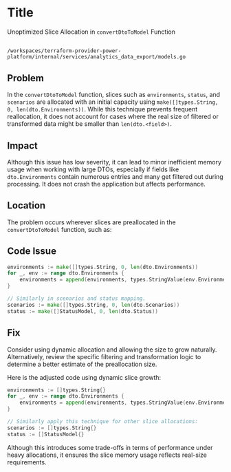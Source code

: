 # Title

Unoptimized Slice Allocation in `convertDtoToModel` Function

##

`/workspaces/terraform-provider-power-platform/internal/services/analytics_data_export/models.go`

## Problem

In the `convertDtoToModel` function, slices such as `environments`, `status`, and `scenarios` are allocated with an initial capacity using `make([]types.String, 0, len(dto.Environments))`. While this technique prevents frequent reallocation, it does not account for cases where the real size of filtered or transformed data might be smaller than `len(dto.<field>)`.

## Impact

Although this issue has low severity, it can lead to minor inefficient memory usage when working with large DTOs, especially if fields like `dto.Environments` contain numerous entries and many get filtered out during processing. It does not crash the application but affects performance.

## Location

The problem occurs wherever slices are preallocated in the `convertDtoToModel` function, such as:

## Code Issue

```go
environments := make([]types.String, 0, len(dto.Environments))
for _, env := range dto.Environments {
    environments = append(environments, types.StringValue(env.EnvironmentId))
}

// Similarly in scenarios and status mapping.
scenarios := make([]types.String, 0, len(dto.Scenarios))
status := make([]StatusModel, 0, len(dto.Status))
```

## Fix

Consider using dynamic allocation and allowing the size to grow naturally. Alternatively, review the specific filtering and transformation logic to determine a better estimate of the preallocation size.

Here is the adjusted code using dynamic slice growth:

```go
environments := []types.String{}
for _, env := range dto.Environments {
    environments = append(environments, types.StringValue(env.EnvironmentId))
}

// Similarly apply this technique for other slice allocations:
scenarios := []types.String{}
status := []StatusModel{}
```

Although this introduces some trade-offs in terms of performance under heavy allocations, it ensures the slice memory usage reflects real-size requirements.